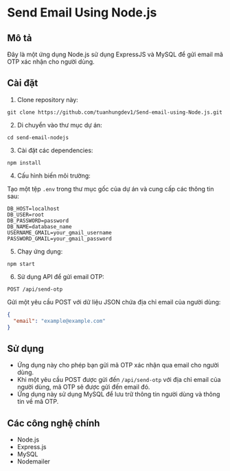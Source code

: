 # Send Email Using Node.js

## Mô tả

Đây là một ứng dụng Node.js sử dụng ExpressJS và MySQL để gửi email mã OTP xác nhận cho người dùng.

## Cài đặt

1. Clone repository này:

```
git clone https://github.com/tuanhungdev1/Send-email-using-Node.js.git
```

2. Di chuyển vào thư mục dự án:

```
cd send-email-nodejs
```

3. Cài đặt các dependencies:

```
npm install
```

4. Cấu hình biến môi trường:

Tạo một tệp `.env` trong thư mục gốc của dự án và cung cấp các thông tin sau:

```
DB_HOST=localhost
DB_USER=root
DB_PASSWORD=password
DB_NAME=database_name
USERNAME_GMAIL=your_gmail_username
PASSWORD_GMAIL=your_gmail_password
```

5. Chạy ứng dụng:

```
npm start
```

6. Sử dụng API để gửi email OTP:

```
POST /api/send-otp
```

Gửi một yêu cầu POST với dữ liệu JSON chứa địa chỉ email của người dùng:

```json
{
  "email": "example@example.com"
}
```

## Sử dụng

- Ứng dụng này cho phép bạn gửi mã OTP xác nhận qua email cho người dùng.
- Khi một yêu cầu POST được gửi đến `/api/send-otp` với địa chỉ email của người dùng, mã OTP sẽ được gửi đến email đó.
- Ứng dụng này sử dụng MySQL để lưu trữ thông tin người dùng và thông tin về mã OTP.

## Các công nghệ chính

- Node.js
- Express.js
- MySQL
- Nodemailer

